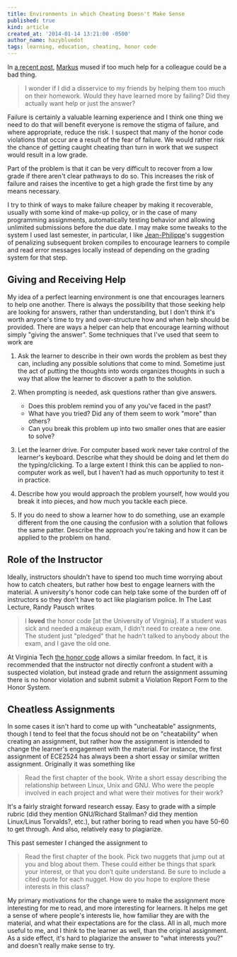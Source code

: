```yaml
---
title: Environments in which Cheating Doesn't Make Sense
published: true
kind: article
created_at: '2014-01-14 13:21:00 -0500'
author_name: hazybluedot
tags: learning, education, cheating, honor code
---
```


In
[a recent post](http://markus-kusano.github.io/blog/2014/01/03/cheating/),
[Markus](http://markus-kusano.github.io) mused if too much help for a
colleague could be a bad thing.

> I wonder if I did a disservice to my friends by helping them too
> much on their homework. Would they have learned more by failing? Did
> they actually want help or just the answer?

Failure is certainly a valuable learning experience and I think one
thing we need to do that will benefit everyone is remove the stigma of
failure, and where appropriate, reduce the risk.  I suspect that many
of the honor code violations that occur are a result of the fear of
failure. We would rather risk the chance of getting caught cheating
than turn in work that we suspect would result in a low grade.

Part of the problem is that it can be very difficult to recover from a
low grade if there aren't clear pathways to do so. This increases the
risk of failure and raises the incentive to get a high grade the first
time by any means necessary.

I try to think of ways to make failure cheaper by making it
recoverable, usually with some kind of make-up policy, or in the case
of many programming assignments, automatically testing behavior and
allowing unlimited submissions before the due date. I may make
some tweaks to the system I used last semester, in particular, I like
[Jean-Philippe](https://github.com/jpouellet)'s suggestion of
penalizing subsequent broken compiles to encourage learners to compile
and read error messages locally instead of depending on the grading
system for that step.

## Giving and Receiving Help

My idea of a perfect learning environment is one that encourages
learners to help one another. There is always the possibility that
those seeking help are looking for answers, rather than understanding,
but I don't think it's worth anyone's time to try and over-structure
how and when help should be provided.  There are ways a helper can
help that encourage learning without simply "giving the answer".  Some
techniques that I've used that seem to work are

1. Ask the learner to describe in their own words the problem as best
   they can, including any possible solutions that come to
   mind. Sometime just the act of putting the thoughts into words
   organizes thoughts in such a way that allow the learner to discover
   a path to the solution.
2. When prompting is needed, ask questions rather than give answers.
   - Does this problem remind you of any you've faced in the past?
   - What have you tried? Did any of them seem to work "more" than others?
   - Can you break this problem up into two smaller ones that are easier to solve?

3. Let the learner drive. For computer based work never take control
   of the learner's keyboard. Describe what they should be doing and
   let them do the typing/clicking.  To a large extent I think this
   can be applied to non-computer work as well, but I haven't had as
   much opportunity to test it in practice.
4. Describe how you would approach the problem yourself, how would you
   break it into pieces, and how much you tackle each piece.
5. If you do need to show a learner how to do something, use an
   example different from the one causing the confusion with a
   solution that follows the same patter. Describe the approach you're
   taking and how it can be applied to the problem on hand.

## Role of the Instructor

Ideally, instructors shouldn't have to spend too much time worrying
about how to catch cheaters, but rather how best to engage learners
with the material. A university's honor code can help take some of the
burden off of instructors so they don't have to act like plagiarism
police. In The Last Lecture, Randy Pausch writes

> I **loved** the honor code [at the University of Virginia]. If a
> student was sick and needed a makeup exam, I didn't need to create a
> new one. The student just "pledged" that he hadn't talked to anybody
> about the exam, and I gave the old one.

At Virginia Tech [the honor code](http://www.honorsystem.vt.edu/)
allows a similar freedom. In fact, it is recommended that the
instructor not directly confront a student with a suspected violation,
but instead grade and return the assignment assuming there is no honor
violation and submit submit a Violation Report Form to the Honor
System.

## Cheatless Assignments

In some cases it isn't hard to come up with "uncheatable"
assignments, though I tend to feel that the focus should not be
on "cheatability" when creating an assignment, but rather how the
assignment is intended to change the learner's engagement with
the material.  For instance, the first assignment of ECE2524 has
always been a short essay or similar written assignment.
Originally it was something like 

> Read the first chapter of the book.  Write a short essay describing
> the relationship between Linux, Unix and GNU. Who were the people
> involved in each project and what were their motives for their
> work?

It's a fairly straight forward research essay. Easy to grade with
a simple rubric (did they mention GNU/Richard Stallman? did
they mention Linux/Linus Torvalds?, etc.), but rather boring
to read when you have 50-60 to get through. And also, relatively
easy to plagiarize.

This past semester I changed the assignment to 

> Read the first chapter of the book. Pick two nuggets that jump out
> at you and blog about them. These could either be things that spark
> your interest, or that you don’t quite understand. Be sure to
> include a cited quote for each nugget. How do you hope to explore
> these interests in this class?

My primary motivations for the change were to make the assignment
more interesting for me to read, and more interesting for
learners.  It helps me get a sense of where people's interests
lie, how familiar they are with the material, and what their
expectations are for the class.  All in all, much more useful to
me, and I think to the learner as well, than the original
assignment.  As a side effect, it's hard to plagiarize the answer
to "what interests you?" and doesn't really make sense to try.

